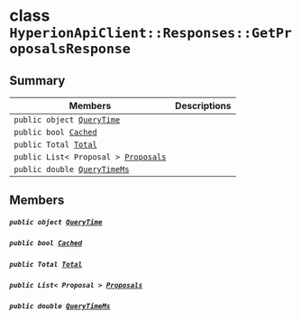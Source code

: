 # class `HyperionApiClient::Responses::GetProposalsResponse` 

## Summary

 Members                                | Descriptions                                
----------------------------------------|---------------------------------------------
`public object `[`QueryTime`](#class_hyperion_api_client_1_1_responses_1_1_get_proposals_response_1a720ad20febb2707def11863f502cd83c) | 
`public bool `[`Cached`](#class_hyperion_api_client_1_1_responses_1_1_get_proposals_response_1a4c2f66ac7e92baee23ff3feaedd0a069) | 
`public Total `[`Total`](#class_hyperion_api_client_1_1_responses_1_1_get_proposals_response_1aadea4b415425548b9fbcf43685f59cd1) | 
`public List< Proposal > `[`Proposals`](#class_hyperion_api_client_1_1_responses_1_1_get_proposals_response_1af58695595d34eca491e604a6aabfd199) | 
`public double `[`QueryTimeMs`](#class_hyperion_api_client_1_1_responses_1_1_get_proposals_response_1aaed05a434b4de2c0ca564fe4e3d8a2ec) | 

## Members

##### `public object `[`QueryTime`](#class_hyperion_api_client_1_1_responses_1_1_get_proposals_response_1a720ad20febb2707def11863f502cd83c) 

##### `public bool `[`Cached`](#class_hyperion_api_client_1_1_responses_1_1_get_proposals_response_1a4c2f66ac7e92baee23ff3feaedd0a069) 

##### `public Total `[`Total`](#class_hyperion_api_client_1_1_responses_1_1_get_proposals_response_1aadea4b415425548b9fbcf43685f59cd1) 

##### `public List< Proposal > `[`Proposals`](#class_hyperion_api_client_1_1_responses_1_1_get_proposals_response_1af58695595d34eca491e604a6aabfd199) 

##### `public double `[`QueryTimeMs`](#class_hyperion_api_client_1_1_responses_1_1_get_proposals_response_1aaed05a434b4de2c0ca564fe4e3d8a2ec) 

